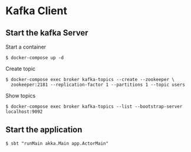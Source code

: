 # Kafka Client

## Start the kafka Server

Start a container
```
$ docker-compose up -d
```
Create topic
```
$ docker-compose exec broker kafka-topics --create --zookeeper \
  zookeeper:2181 --replication-factor 1 --partitions 1 --topic users
```

Show topics
```
$ docker-compose exec broker kafka-topics --list --bootstrap-server localhost:9092
```

## Start the application

```
$ sbt "runMain akka.Main app.ActorMain"
```
